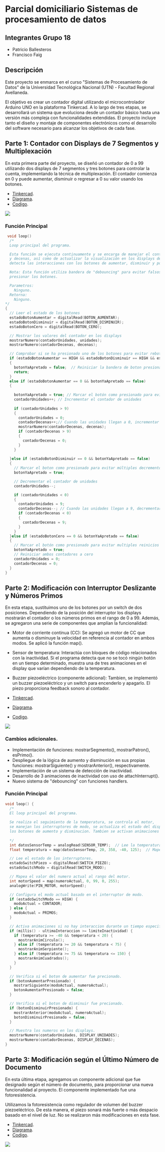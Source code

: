 # Parcial domiciliario Sistemas de procesamiento de datos

## Integrantes Grupo 18
- Patricio Ballesteros
- Francisco Faig 

## Descripción
Este proyecto se enmarca en el curso "Sistemas de Procesamiento de Datos" de la Universidad Tecnológica Nacional (UTN) - Facultad Regional Avellaneda.

El objetivo es crear un contador digital utilizando el microcontrolador Arduino UNO en la plataforma Tinkercad. A lo largo de tres etapas, se desarrollará un sistema que evoluciona desde un contador básico hasta una versión más compleja con funcionalidades extendidas. El proyecto incluye tanto el diseño y montaje de componentes electrónicos como el desarrollo del software necesario para alcanzar los objetivos de cada fase.

## Parte 1: Contador con Displays de 7 Segmentos y Multiplexación
En esta primera parte del proyecto, se diseñó un contador de 0 a 99 utilizando dos displays de 7 segmentos y tres botones para controlar la cuenta, implementando la técnica de multiplexación. El contador comienza en 0 y puede aumentar, disminuir o regresar a 0 su valor usando los botones.

- [Tinkercad](https://www.tinkercad.com/things/8JuzkYb3aVi).
- [Diagrama](https://github.com/FranFaig/Parcial_domiciliario-SPD/blob/main/diagramas/Parte%201.pdf).
- [Codigo](https://github.com/FranFaig/Parcial_domiciliario-SPD/blob/main/codigo/Parte_1.txt).

![](https://github.com/FranFaig/Parcial_domiciliario-SPD/blob/main/imagenes/Parte_1.PNG)


### Función Principal
```c
 void loop()
  /*
  Loop principal del programa.

  Esta función se ejecuta continuamente y se encarga de manejar el contador de unidades
  y decenas, así como de actualizar la visualización en los displays de 7 segmentos. También
  detecta las interacciones con los botones de aumentar, disminuir y poner a cero.

  Nota: Esta función utiliza bandera de "debouncing" para evitar falsos positivos al
  presionar los botones.

  Parametros:
    Ninguno.
  Retorna:
    Ninguno.
*/
{
  // Leer el estado de los botones
  estadoBotonAumentar = digitalRead(BOTON_AUMENTAR);
  estadoBotonDisminuir = digitalRead(BOTON_DISMINUIR);
  estadoBotonCero = digitalRead(BOTON_CERO);

  // Mostrar los valores del contador en los displays
  mostrarNumero(contadorUnidades, unidades);
  mostrarNumero(contadorDecenas, decenas);

  // Comprobar si se ha presionado uno de los botones para evitar rebotes
  if (estadoBotonAumentar == HIGH && estadoBotonDisminuir == HIGH && estadoBotonCero == HIGH && botonYaApretado == true)
  {
    botonYaApretado = false;  // Reiniciar la bandera de boton presionado
    return;  
  }
  else if (estadoBotonAumentar == 0 && botonYaApretado == false)
  {
    
    botonYaApretado = true; // Marcar el botón como presionado para evitar multiples incrementos
    contadorUnidades++; // Incrementar el contador de unidades
    
    if (contadorUnidades > 9)
    {
      contadorUnidades = 0;
      contadorDecenas++;// Cuando las unidades llegan a 0, incrementar el contador de decenas
      mostrarNumero(contadorDecenas, decenas);
      if (contadorDecenas > 9)
      {
        contadorDecenas = 0;
      }
    }
    
  }else if (estadoBotonDisminuir == 0 && botonYaApretado == false)
  {
    // Marcar el boton como presionado para evitar múltiples decrementos
    botonYaApretado = true;

    // Decrementar el contador de unidades
    contadorUnidades--;

    if (contadorUnidades < 0) 
    {
      contadorUnidades = 9;
      contadorDecenas--; // Cuando las unidades llegan a 9, decrementar el contador de decenas
      if (contadorDecenas < 0)
      {
        contadorDecenas = 9;
      }
    }
  }else if (estadoBotonCero == 0 && botonYaApretado == false)
  {
    // Marcar el botón como presionado para evitar multiples reinicios
    botonYaApretado = true;
    // Reiniciar ambos contadores a cero
    contadorUnidades = 0;
    contadorDecenas = 0;
  }
}
```

## Parte 2: Modificación con Interruptor Deslizante y Números Primos
En esta etapa, sustituimos uno de los botones por un switch de dos posiciones. Dependiendo de la posición del interruptor los displays mostrarán el contador o los números primos en el rango de 0 a 99. Además, se agregaron una serie de componentes que amplían la funcionalidad:

- Motor de corriente continua (CC): Se agregó un motor de CC que aumenta o disminuye la velocidad en referencia al contador en ambos modos. Se aplicó la función map().
- Sensor de temperatura: Interactúa con bloques de código relacionados con la inactividad. Si el programa detecta que no se tocó ningún botón en un tiempo determinado, muestra una de tres animaciones en el display que varían dependiendo de la temperatura.
- Buzzer piezoeléctrico (componente adicional): Tambien, se implementó un buzzer piezoeléctrico y un switch para encenderlo y apagarlo. El piezo proporciona feedback sonoro al contador.

- [Tinkercad](https://www.tinkercad.com/things/giu3DfixEy2?sharecode=JLBI8ewCcy1uKQdBmG3tAXeHytqIhF4u6QK3HnRkYMQ).
- [Diagrama](https://github.com/FranFaig/Parcial_domiciliario-SPD/blob/main/diagramas/Parte%202.pdf).
- [Codigo](https://github.com/FranFaig/Parcial_domiciliario-SPD/blob/main/codigo/Parte_2.txt).

![](https://github.com/FranFaig/Parcial_domiciliario-SPD/blob/main/imagenes/Parte_2.PNG)

### Cambios adicionales.
- Implementación de funciones: mostrarSegmento(), mostrarPatron(), esPrimo().
- Despliegue de la lógica de aumento y disminución en sus propias funciones: mostrarSiguiente() y mostrarAnterior(), respectivamente.
- Implementación de un sistema de detección de inactividad.
- Desarrollo de 3 animaciones de inactividad con uso de attachInterrupt().
- Nuevo sistema de "debouncing" con funciones handlers.


### Función Principal
```c
void loop() {
  /*
  El loop principal del programa.
  
  Se realiza el seguimiento de la temperatura, se controla el motor,
  se manejan los interruptores de modo, se actualiza el estado del display, y se verifican
  los botones de aumento y disminucion. Tambien se activan animaciones si no hay interacciones.
  
  */
  int datosSensorTemp = analogRead(SENSOR_TEMP);  // Lee la temperatura desde el sensor.
  float temperatura = map(datosSensorTemp, 20, 358, -40, 125);  // Mapea el valor del sensor al rango de -40 a 125 grados.

  // Lee el estado de los interruptores.
  estadoSwitchPiezo = digitalRead(SWITCH_PIEZO);
  estadoSwitchModo = digitalRead(SWITCH_MODO);

  // Mapea el valor del numero actual al rango del motor.
  int motorSpeed = map(numeroActual, 0, 99, 0, 255);
  analogWrite(PIN_MOTOR, motorSpeed);

  // Configura el modo actual basado en el interruptor de modo.
  if (estadoSwitchModo == HIGH) {
    modoActual = CONTADOR;
  } else {
    modoActual = PRIMOS;
  }

  // Activa animaciones si no hay interaccion durante un tiempo especifico.
  if (millis() - ultimaInteraccion >= limiteInactividad) {
    if (temperatura >= -40 && temperatura < 20) {
      mostrarAnimCirculo();
    } else if (temperatura >= 20 && temperatura < 75) {
      mostrarAnimSerpiente();
    } else if (temperatura >= 75 && temperatura <= 150) {
      mostrarAnimCuadrados();
    }
  }

  // Verifica si el boton de aumentar fue precionado.
  if (botonAumentarPresionado) {
    mostrarSiguiente(modoActual, numeroActual);
    botonAumentarPresionado = false;
  }

  // Verifica si el boton de disminuir fue precionado.
  if (botonDisminuirPresionado) {
    mostrarAnterior(modoActual, numeroActual);
    botonDisminuirPresionado = false;
  }

  // Muestra los numeros en los displays.
  mostrarNumero(contadorUnidades, DISPLAY_UNIDADES);
  mostrarNumero(contadorDecenas, DISPLAY_DECENAS);
}
```

## Parte 3: Modificación según el Último Número de Documento
En esta última etapa, agregamos un componente adicional que fue designado según el número de documento, para proporcionar una nueva funcionalidad al proyecto. El componente implementado fue una fotoresistencia.

Utilizamos la fotoresistencia como regulador de volumen del buzzer piezoeléctrico. De esta manera, el piezo sonará más fuerte o más despacio basado en el nivel de luz. 
No se realizaron más modificaciones en esta fase.


- [Tinkercad](https://www.tinkercad.com/things/e3zn10geIr3).
- [Diagrama](https://github.com/FranFaig/Parcial_domiciliario-SPD/blob/main/diagramas/Parte%203%20.pdf).
- [Codigo](https://github.com/FranFaig/Parcial_domiciliario-SPD/blob/main/codigo/Parte_3.txt).

![](https://github.com/FranFaig/Parcial_domiciliario-SPD/blob/main/imagenes/Parte_3.PNG)


